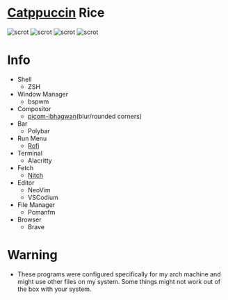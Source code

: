 # [Catppuccin](https://github.com/catppuccin/catppuccin) Rice
![scrot](https://i.imgur.com/GD2w3Hn.png)
![scrot](https://i.imgur.com/27D5kvA.png)
![scrot](https://i.imgur.com/MgbX5k2.png)
![scrot](https://i.imgur.com/JKXsB2o.png)
# Info
+ Shell 
  + ZSH
+ Window Manager  
  + bspwm
+ Compositor
  + [picom-ibhagwan](https://github.com/ibhagwan/picom)(blur/rounded corners)
+ Bar 
  + Polybar
+ Run Menu 
  + [Rofi](https://github.com/adi1090x/rofi)
+ Terminal
  + Alacritty
+ Fetch
  + [Nitch](https://github.com/unxsh/nitch)
+ Editor
  + NeoVim
  + VSCodium
+ File Manager
  + Pcmanfm
+ Browser
  + Brave
# Warning
+ These programs were configured specifically for my arch machine and might use other files on my system. Some things might not work out of the box with your system.
